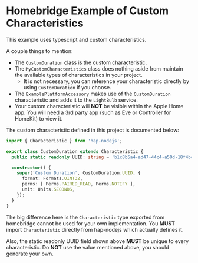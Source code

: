 # Homebridge Example of Custom Characteristics
This example uses typescript and custom characteristics.

A couple things to mention:
- The ```CustomDuration``` class is the custom characteristic.
- The ```MyCustomCharacteristics``` class does nothing aside from maintain the available types of characteristics in your project.
  - It is not necessary, you can reference your characteristic directly by using ```CustomDuration``` if you choose.
- The ```ExamplePlatformAccessory``` makes use of the ```CustomDuration``` characteristic and adds it to the ```LightBulb``` service.
- Your custom characteristic will **NOT** be visible within the Apple Home app. You will need a 3rd party app (such as Eve or Controller for HomeKit) to view it.

The custom characteristic defined in this project is documented below:
```typescript
import { Characteristic } from 'hap-nodejs';

export class CustomDuration extends Characteristic {
  public static readonly UUID: string = 'b1c8b5a4-ad47-44c4-a50d-18f4bc92737b';

  constructor() {
    super('Custom Duration', CustomDuration.UUID, {
      format: Formats.UINT32,
      perms: [ Perms.PAIRED_READ, Perms.NOTIFY ],
      unit: Units.SECONDS,
    });
  }
}
```
The big difference here is the ```Characteristic``` type exported from homebridge cannot be used for your own implementation. You **MUST** import ```Characteristic``` directly from hap-nodejs which actually defines it.

Also, the static readonly UUID field shown above **MUST** be unique to every characteristic. Do **NOT** use the value mentioned above, you should generate your own.
